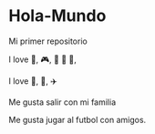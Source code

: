 # Hola-Mundo

Mi primer repositorio

I love :guitar:, :video_game:, :blue_heart: :yellow_heart: :blue_heart:, 

I love :hamburger:, :cinema:, :airplane:

Me gusta salir con mi familia

Me gusta jugar al futbol con amigos.
